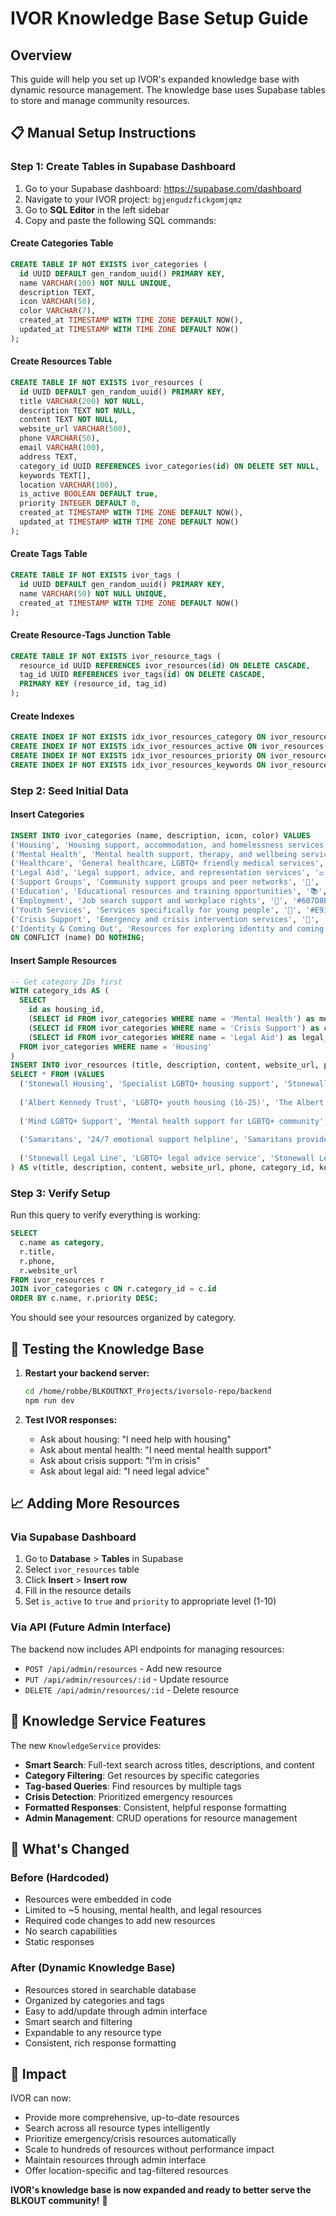 # IVOR Knowledge Base Setup Guide

## Overview
This guide will help you set up IVOR's expanded knowledge base with dynamic resource management. The knowledge base uses Supabase tables to store and manage community resources.

## 📋 Manual Setup Instructions

### Step 1: Create Tables in Supabase Dashboard

1. Go to your Supabase dashboard: https://supabase.com/dashboard
2. Navigate to your IVOR project: `bgjengudzfickgomjqmz`
3. Go to **SQL Editor** in the left sidebar
4. Copy and paste the following SQL commands:

#### Create Categories Table
```sql
CREATE TABLE IF NOT EXISTS ivor_categories (
  id UUID DEFAULT gen_random_uuid() PRIMARY KEY,
  name VARCHAR(100) NOT NULL UNIQUE,
  description TEXT,
  icon VARCHAR(50),
  color VARCHAR(7),
  created_at TIMESTAMP WITH TIME ZONE DEFAULT NOW(),
  updated_at TIMESTAMP WITH TIME ZONE DEFAULT NOW()
);
```

#### Create Resources Table
```sql
CREATE TABLE IF NOT EXISTS ivor_resources (
  id UUID DEFAULT gen_random_uuid() PRIMARY KEY,
  title VARCHAR(200) NOT NULL,
  description TEXT NOT NULL,
  content TEXT NOT NULL,
  website_url VARCHAR(500),
  phone VARCHAR(50),
  email VARCHAR(100),
  address TEXT,
  category_id UUID REFERENCES ivor_categories(id) ON DELETE SET NULL,
  keywords TEXT[],
  location VARCHAR(100),
  is_active BOOLEAN DEFAULT true,
  priority INTEGER DEFAULT 0,
  created_at TIMESTAMP WITH TIME ZONE DEFAULT NOW(),
  updated_at TIMESTAMP WITH TIME ZONE DEFAULT NOW()
);
```

#### Create Tags Table
```sql
CREATE TABLE IF NOT EXISTS ivor_tags (
  id UUID DEFAULT gen_random_uuid() PRIMARY KEY,
  name VARCHAR(50) NOT NULL UNIQUE,
  created_at TIMESTAMP WITH TIME ZONE DEFAULT NOW()
);
```

#### Create Resource-Tags Junction Table
```sql
CREATE TABLE IF NOT EXISTS ivor_resource_tags (
  resource_id UUID REFERENCES ivor_resources(id) ON DELETE CASCADE,
  tag_id UUID REFERENCES ivor_tags(id) ON DELETE CASCADE,
  PRIMARY KEY (resource_id, tag_id)
);
```

#### Create Indexes
```sql
CREATE INDEX IF NOT EXISTS idx_ivor_resources_category ON ivor_resources(category_id);
CREATE INDEX IF NOT EXISTS idx_ivor_resources_active ON ivor_resources(is_active);
CREATE INDEX IF NOT EXISTS idx_ivor_resources_priority ON ivor_resources(priority DESC);
CREATE INDEX IF NOT EXISTS idx_ivor_resources_keywords ON ivor_resources USING GIN(keywords);
```

### Step 2: Seed Initial Data

#### Insert Categories
```sql
INSERT INTO ivor_categories (name, description, icon, color) VALUES
('Housing', 'Housing support, accommodation, and homelessness services', '🏠', '#4CAF50'),
('Mental Health', 'Mental health support, therapy, and wellbeing services', '🧠', '#2196F3'),
('Healthcare', 'General healthcare, LGBTQ+ friendly medical services', '🏥', '#FF5722'),
('Legal Aid', 'Legal support, advice, and representation services', '⚖️', '#9C27B0'),
('Support Groups', 'Community support groups and peer networks', '👥', '#FF9800'),
('Education', 'Educational resources and training opportunities', '📚', '#795548'),
('Employment', 'Job search support and workplace rights', '💼', '#607D8B'),
('Youth Services', 'Services specifically for young people', '🌟', '#E91E63'),
('Crisis Support', 'Emergency and crisis intervention services', '🚨', '#F44336'),
('Identity & Coming Out', 'Resources for exploring identity and coming out', '🌈', '#673AB7')
ON CONFLICT (name) DO NOTHING;
```

#### Insert Sample Resources
```sql
-- Get category IDs first
WITH category_ids AS (
  SELECT 
    id as housing_id,
    (SELECT id FROM ivor_categories WHERE name = 'Mental Health') as mental_health_id,
    (SELECT id FROM ivor_categories WHERE name = 'Crisis Support') as crisis_id,
    (SELECT id FROM ivor_categories WHERE name = 'Legal Aid') as legal_id
  FROM ivor_categories WHERE name = 'Housing'
)
INSERT INTO ivor_resources (title, description, content, website_url, phone, category_id, keywords, priority)
SELECT * FROM (VALUES
  ('Stonewall Housing', 'Specialist LGBTQ+ housing support', 'Stonewall Housing provides specialist housing services for LGBTQ+ people. They offer supported accommodation, advice on housing rights, and assistance with finding safe, affordable housing. Services include emergency accommodation referrals, housing benefit advice, and support with landlord disputes.', 'https://www.stonewallhousing.org', '020 7359 5767', (SELECT housing_id FROM category_ids), ARRAY['housing', 'accommodation', 'lgbtq+', 'support', 'emergency'], 10),
  
  ('Albert Kennedy Trust', 'LGBTQ+ youth housing (16-25)', 'The Albert Kennedy Trust (AKT) provides safe homes and support for LGBTQ+ young people aged 16-25 who are homeless or living in hostile environments. Services include emergency accommodation, supported housing, floating support, and mentoring programs.', 'https://www.akt.org.uk', '020 7831 6562', (SELECT housing_id FROM category_ids), ARRAY['youth', 'housing', 'lgbtq+', '16-25', 'emergency', 'mentoring'], 10),
  
  ('Mind LGBTQ+ Support', 'Mental health support for LGBTQ+ community', 'Mind provides mental health support specifically tailored for LGBTQ+ individuals. Services include counselling, support groups, crisis support, and information on mental health rights. They offer both online and in-person support options.', 'https://www.mind.org.uk/information-support/tips-for-everyday-living/lgbtiq-mental-health/', '0300 123 3393', (SELECT mental_health_id FROM category_ids), ARRAY['mental health', 'lgbtq+', 'counselling', 'support groups', 'crisis'], 9),
  
  ('Samaritans', '24/7 emotional support helpline', 'Samaritans provides confidential emotional support 24/7 for anyone experiencing feelings of distress or despair. Free to call from any phone, they offer a safe space to talk about anything troubling you.', 'https://www.samaritans.org', '116 123', (SELECT crisis_id FROM category_ids), ARRAY['crisis', '24/7', 'emotional support', 'helpline', 'free', 'confidential'], 10),
  
  ('Stonewall Legal Line', 'LGBTQ+ legal advice service', 'Stonewall Legal Line provides free legal advice for LGBTQ+ individuals facing discrimination or requiring legal support. They can advise on employment discrimination, hate crimes, family law, and other legal issues.', 'https://www.stonewall.org.uk/help-advice/whats-your-area/legal-line', '0800 050 2020', (SELECT legal_id FROM category_ids), ARRAY['legal advice', 'lgbtq+', 'discrimination', 'free', 'employment', 'hate crime'], 9)
) AS v(title, description, content, website_url, phone, category_id, keywords, priority);
```

### Step 3: Verify Setup

Run this query to verify everything is working:

```sql
SELECT 
  c.name as category,
  r.title,
  r.phone,
  r.website_url
FROM ivor_resources r
JOIN ivor_categories c ON r.category_id = c.id
ORDER BY c.name, r.priority DESC;
```

You should see your resources organized by category.

## 🚀 Testing the Knowledge Base

1. **Restart your backend server:**
   ```bash
   cd /home/robbe/BLKOUTNXT_Projects/ivorsolo-repo/backend
   npm run dev
   ```

2. **Test IVOR responses:**
   - Ask about housing: "I need help with housing"
   - Ask about mental health: "I need mental health support"
   - Ask about crisis support: "I'm in crisis"
   - Ask about legal aid: "I need legal advice"

## 📈 Adding More Resources

### Via Supabase Dashboard
1. Go to **Database** > **Tables** in Supabase
2. Select `ivor_resources` table
3. Click **Insert** > **Insert row**
4. Fill in the resource details
5. Set `is_active` to `true` and `priority` to appropriate level (1-10)

### Via API (Future Admin Interface)
The backend now includes API endpoints for managing resources:
- `POST /api/admin/resources` - Add new resource
- `PUT /api/admin/resources/:id` - Update resource
- `DELETE /api/admin/resources/:id` - Delete resource

## 🔧 Knowledge Service Features

The new `KnowledgeService` provides:

- **Smart Search**: Full-text search across titles, descriptions, and content
- **Category Filtering**: Get resources by specific categories
- **Tag-based Queries**: Find resources by multiple tags
- **Crisis Detection**: Prioritized emergency resources
- **Formatted Responses**: Consistent, helpful response formatting
- **Admin Management**: CRUD operations for resource management

## 🎯 What's Changed

### Before (Hardcoded)
- Resources were embedded in code
- Limited to ~5 housing, mental health, and legal resources
- Required code changes to add new resources
- No search capabilities
- Static responses

### After (Dynamic Knowledge Base)
- Resources stored in searchable database
- Organized by categories and tags
- Easy to add/update through admin interface
- Smart search and filtering
- Expandable to any resource type
- Consistent, rich response formatting

## 🌟 Impact

IVOR can now:
- Provide more comprehensive, up-to-date resources
- Search across all resource types intelligently
- Prioritize emergency/crisis resources automatically
- Scale to hundreds of resources without performance impact
- Maintain resources through admin interface
- Offer location-specific and tag-filtered resources

**IVOR's knowledge base is now expanded and ready to better serve the BLKOUT community!** 🎉